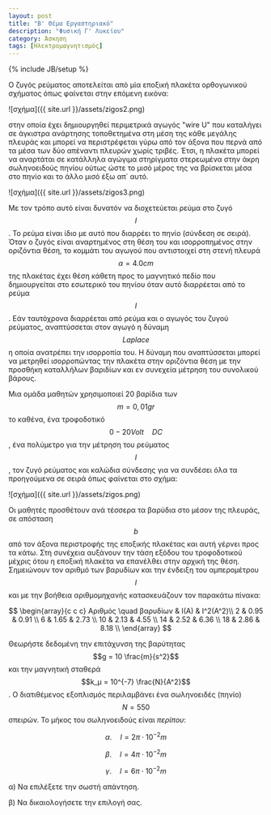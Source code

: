 ```yaml
---
layout: post
title: "Β' Θέμα Εργαστηριακό"
description: "Φυσική Γ' Λυκείου"
category: Άσκηση
tags: [Ηλεκτρομαγνητισμός]
---
```

{% include JB/setup %}


Ο ζυγός ρεύµατος αποτελείται από µία εποξική πλακέτα ορθογωνικού σχήµατος όπως φαίνεται 
στην επόμενη εικόνα:

![σχήμα]({{ site.url }}/assets/zigos2.png) 

στην οποία έχει δηµιουργηθεί περιµετρικά αγωγός "wire U" που καταλήγει σε άγκιστρα 
ανάρτησης τοποθετηµένα στη µέση της κάθε µεγάλης πλευράς και μπορεί να περιστρέφεται
γύρω από τον άξονα που περνά από τα μέσα των δύο απέναντι πλευρών χωρίς τριβές. Έτσι, η πλακέτα µπορεί να 
αναρτάται σε κατάλληλα αγώγιµα στηρίγµατα στερεωµένα στην άκρη σωληνοειδούς πηνίου 
ούτως ώστε το µισό µέρος της να βρίσκεται µέσα στο πηνίο και το άλλο µισό έξω απ΄ αυτό. 

![σχήμα]({{ site.url }}/assets/zigos3.png) 

Με τον τρόπο αυτό είναι δυνατόν να διοχετεύεται ρεύµα στο ζυγό $$I$$. Το ρεύµα είναι ίδιο με αυτό 
που διαρρέει το πηνίο (σύνδεση σε σειρά). Όταν ο ζυγός είναι αναρτηµένος στη θέση του 
και ισορροπηµένος στην οριζόντια θέση, το κοµµάτι του αγωγού που αντιστοιχεί στη στενή 
πλευρά $$α=4.0 cm$$ της πλακέτας έχει θέση κάθετη προς το µαγνητικό πεδίο που δηµιουργείται στο 
εσωτερικό του πηνίου όταν αυτό διαρρέεται από το ρεύµα $$Ι$$. Εάν ταυτόχρονα διαρρέεται από 
ρεύµα και ο αγωγός του ζυγού ρεύματος, αναπτύσσεται στον αγωγό η δύναµη $$Laplace$$ η οποία ανατρέπει την ισορροπία του. Η δύναµη 
που αναπτύσσεται µπορεί να µετρηθεί ισορροπώντας την πλακέτα 
στην οριζόντια θέση µε την προσθήκη καταλλήλων βαριδίων και εν συνεχεία µέτρηση του 
συνολικού βάρους. 

Μια ομάδα μαθητών χρησιμοποιεί 20 βαρίδια των $$m = 0,01gr$$ το καθένα, ένα 
τροφοδοτικό $$0-20 Volt \quad DC$$, ένα πολύμετρο για την μέτρηση του ρεύματος $$Ι$$, τον 
ζυγό ρεύματος και καλώδια σύνδεσης για να συνδέσει όλα τα προηγούμενα σε σειρά όπως φαίνεται στο σχήμα: 

![σχήμα]({{ site.url }}/assets/zigos.png) 

Οι μαθητές προσθέτουν ανά τέσσερα τα βαρύδια στο μέσον της πλευράς, σε απόσταση $$b$$ από τον άξονα περιστροφής της εποξικής πλακέτας 
και αυτή γέρνει προς τα κάτω. Στη συνέχεια αυξάνουν την τάση εξόδου του τροφοδοτικού μέχρις ότου η εποξική
πλακέτα να επανέλθει στην αρχική της θέση. Σημειώνουν τον αριθμό των βαρυδίων και την ένδειξη
του αμπερομέτρου $$Ι$$ και με την βοήθεια αριθμομηχανής κατασκευάζουν τον παρακάτω πίνακα:

$$
\begin{array}{c c c}
Αριθμός \quad βαρυδίων & Ι(Α) & I^2(Α^2)\\
2 & 0.95 & 0.91 \\
6 & 1.65 & 2.73 \\
10 & 2.13 & 4.55 \\
14 & 2.52 & 6.36 \\
18 & 2.86 & 8.18 \\
\end{array}
$$

Θεωρήστε δεδομένη την επιτάχυνση της βαρύτητας $$g = 10 \frac{m}{s^2}$$ και την 
μαγνητική σταθερά $$k_μ = 10^{-7} \frac{N}{Α^2}$$.
Ο διατιθέµενος εξοπλισµός περιλαµβάνει ένα σωληνοειδές (πηνίο) $$Ν=550$$ σπειρών.
Το μήκος του σωληνοειδούς είναι *περίπου*:

$$α. \quad l = 2π \cdot 10^{-2} m$$

$$β. \quad l = 4π \cdot 10^{-2} m$$

$$γ. \quad l = 6π \cdot 10^{-2} m$$

α) Να επιλέξετε την σωστή απάντηση.


β) Να δικαιολογήσετε την επιλογή σας.

